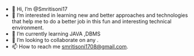 - 👋 Hi, I’m @Smritisoni17
- 👀 I’m interested in learning new and better approaches  and technologies  that help me to do a better job in this fun and interesting technical environment.
- 🌱 I’m currently learning JAVA ,DBMS
- 💞️ I’m looking to collaborate on any .
- 📫 How to reach me smritisoni1708@gmail.com.

<!---
Smritisoni17/Smritisoni17 is a ✨ special ✨ repository because its `README.md` (this file) appears on your GitHub profile.
You can click the Preview link to take a look at your changes.
--->
